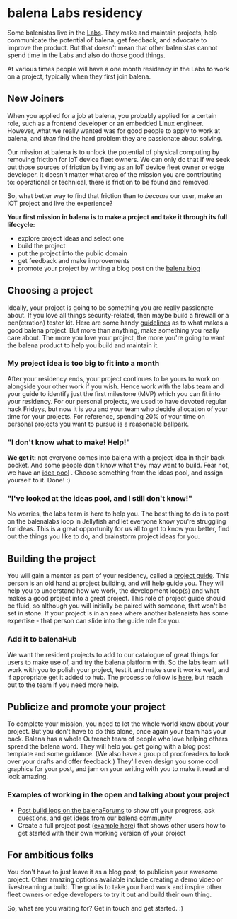 # balena Labs residency
Some balenistas live in the [Labs](https://github.com/balenaltd/handbook/blob/main/docs/balenalabs/README.md). They make and maintain projects, help communicate the potential of balena, get feedback, and advocate to improve the product. But that doesn't mean that other balenistas cannot spend time in the Labs and also do those good things.

At various times people will have a one month residency in the Labs to work on a project, typically when they first join balena.

## New Joiners
When you applied for a job at balena, you probably applied for a certain role, such as a frontend developer or an embedded Linux engineer. However, what we really wanted was for good people to apply to work at balena, and *then* find the hard problem they are passionate about solving.

Our mission at balena is to unlock the potential of physical computing by removing friction for IoT device fleet owners. We can only do that if we seek out those sources of friction by living as an IoT device fleet owner or edge developer. It doesn't matter what area of the mission you are contributing to: operational or technical, there is friction to be found and removed.

So, what better way to find that friction than to *become* our user, make an IOT project and live the experience? 

**Your first mission in balena is to make a project and take it through its full lifecycle:**
* explore project ideas and select one
* build the project
* put the project into the public domain
* get feedback and make improvements
* promote your project by writing a blog post on the [balena blog](https://www.balena.io/blog/)

## Choosing a project
Ideally, your project is going to be something you are really passionate about. If you love all things security-related, then maybe build a firewall or a pen(etration) tester kit. Here are some handy [guidelines](https://github.com/balenaltd/handbook/blob/main/docs/balenalabs/project-guidelines.md) as to what makes a good balena project. But more than anything, make something you really care about. The more you love your project, the more you're going to want the balena product to help you build and maintain it.

### My project idea is too big to fit into a month ###
After your residency ends, your project continues to be yours to work on alongside your other work if you wish. Hence work with the labs team and your guide to identify just the first milestone (MVP) which you can fit into your residency. For our personal projects, we used to have devoted regular hack Fridays, but now it is you and your team who decide allocation of your time for your projects. For reference, spending 20% of your time on personal projects you want to pursue is a reasonable ballpark.

### "I don't know what to make! Help!"
**We get it:** not everyone comes into balena with a project idea in their back pocket. And some people don't know what they may want to build. Fear not, we have an [idea pool](https://github.com/balenalabs/balenalabs/projects/1) .
Choose something from the ideas pool, and assign yourself to it. Done! :)

### "I've looked at the ideas pool, and I still don't know!"
No worries, the labs team is here to help you. The best thing to do is to post on the balenalabs loop in Jellyfish and let everyone know you're struggling for ideas. This is a great opportunity for us all to get to know you better, find out the things you like to do, and brainstorm project ideas for you.

## Building the project
You will gain a mentor as part of your residency, called a [project guide](https://github.com/balenaltd/handbook/blob/main/docs/balenalabs/project-guide.md). This person is an old hand at project building, and will help guide you. They will help you to understand how we work, the development loop(s) and what makes a good project into a great project. This role of project guide should be fluid, so although you will initially be paired with someone, that won't be set in stone. If your project is in an area where another balenaista has some expertise - that person can slide into the guide role for you.

### Add it to balenaHub
We want the resident projects to add to our catalogue of great things for users to make use of, and try the balena platform with. So the labs team will work with you to polish your project, test it and make sure it works well, and if appropriate get it added to hub. The process to follow is [here](https://hub.balena.io/submit), but reach out to the team if you need more help.

## Publicize and promote your project
To complete your mission, you need to let the whole world know about your project. But you don't have to do this alone, once again your team has your back. Balena has a whole Outreach team of people who love helping others spread the balena word. They will help you get going with a blog post template and some guidance. (We also have a group of proofreaders to look over your drafts and offer feedback.) They'll even design you some cool graphics for your post, and jam on your writing with you to make it read and look amazing.

### Examples of working in the open and talking about your project
* [Post build logs on the balenaForums](https://forums.balena.io/c/show-and-tell/92) to show off your progress, ask questions, and get ideas from our balena community
* Create a full project post ([example here](https://www.balena.io/blog/how-i-built-a-video-game-prototype-with-custom-hardware-and-balena/)) that shows other users how to get started with their own working version of your project

## For ambitious folks
You don't have to just leave it as a blog post, to publicise your awesome project. Other amazing options available include creating a demo video or livestreaming a build. The goal is to take your hard work and inspire other fleet owners or edge developers to try it out and build their own thing.

So, what are you waiting for? Get in touch and get started. :)

